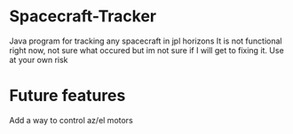 
# Spacecraft-Tracker
Java program for tracking any spacecraft in jpl horizons
It is not functional right now, not sure what occured but im not sure if I will get to fixing it. Use at your own risk
# Future features
Add a way to control az/el motors
